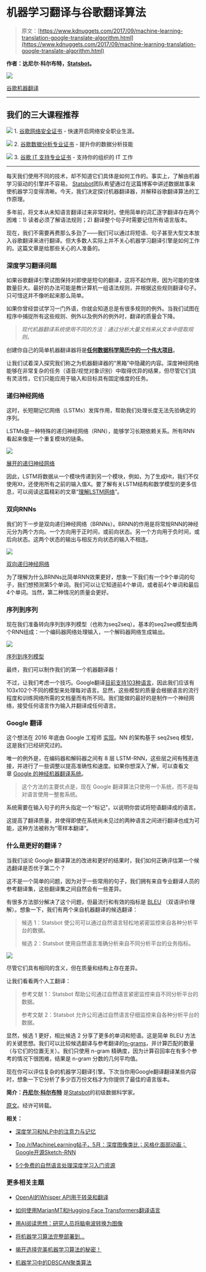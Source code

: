 # 机器学习翻译与谷歌翻译算法

> 原文：[https://www.kdnuggets.com/2017/09/machine-learning-translation-google-translate-algorithm.html](https://www.kdnuggets.com/2017/09/machine-learning-translation-google-translate-algorithm.html)

**作者：达尼尔·科尔布特，[Statsbot](https://statsbot.co/)。**

![](../Images/ad62fc7c2ba75d845ae4835dea932f43.png)

[谷歌机器翻译](https://research.googleblog.com/2016/11/zero-shot-translation-with-googles.html)

* * *

## 我们的三大课程推荐

![](../Images/0244c01ba9267c002ef39d4907e0b8fb.png) 1\. [谷歌网络安全证书](https://www.kdnuggets.com/google-cybersecurity) - 快速开启网络安全职业生涯。

![](../Images/e225c49c3c91745821c8c0368bf04711.png) 2\. [谷歌数据分析专业证书](https://www.kdnuggets.com/google-data-analytics) - 提升你的数据分析技能

![](../Images/0244c01ba9267c002ef39d4907e0b8fb.png) 3\. [谷歌 IT 支持专业证书](https://www.kdnuggets.com/google-itsupport) - 支持你的组织的 IT 工作

* * *

每天我们使用不同的技术，却不知道它们具体是如何工作的。事实上，了解由机器学习驱动的引擎并不容易。 [Statsbot](http://statsbot.co/?utm_source=kdnuggets)团队希望通过在这篇博客中讲述数据故事来使机器学习变得清晰。今天，我们决定探讨机器翻译器，并解释谷歌翻译算法的工作原理。

多年前，将文本从未知语言翻译过来非常耗时。使用简单的词汇逐字翻译存在两个困难：1) 读者必须了解语法规则；2) 翻译整个句子时需要记住所有语言版本。

现在，我们不需要再费那么多劲了——我们可以通过将短语、句子甚至大型文本放入谷歌翻译来进行翻译。但大多数人实际上并不关心机器学习翻译引擎是如何工作的。这篇文章是给那些关心的人准备的。

### **深度学习翻译问题**

如果谷歌翻译引擎试图保持对即使是短句的翻译，这将不起作用，因为可能的变体数量巨大。最好的办法可能是教计算机一组语法规则，并根据这些规则翻译句子。只可惜这并不像听起来那么简单。

如果你曾经尝试学习一门外语，你就会知道总是有很多规则的例外。当我们试图在程序中捕捉所有这些规则、例外以及例外的例外时，翻译的质量会下降。

> *现代机器翻译系统使用不同的方法：通过分析大量文档来从文本中提取规则。*

创建你自己的简单机器翻译器将是[**任何数据科学简历中的一个伟大项目**](https://blog.statsbot.co/data-scientist-resume-projects-806a74388ae6?utm_source=kdnuggets)。

让我们试着深入探究我们称之为机器翻译器的“黑箱”中隐藏的内容。深度神经网络能够在非常复杂的任务（语音/视觉对象识别）中取得优异的结果，但尽管它们具有灵活性，它们只能应用于输入和目标具有固定维度的任务。

### **递归神经网络**

这时，长短期记忆网络（LSTMs）发挥作用，帮助我们处理长度无法先验确定的序列。

LSTMs是一种特殊的递归神经网络（RNN），能够学习长期依赖关系。所有RNN看起来像是一个重复模块的链条。

![](../Images/6de3d1247fc0c6dd19b6126f28c69ff1.png)

[展开的递归神经网络](http://colah.github.io/posts/2015-08-Understanding-LSTMs/)

因此，LSTM将数据从一个模块传递到另一个模块，例如，为了生成Ht，我们不仅使用Xt，还使用所有之前的输入值X。要了解有关LSTM结构和数学模型的更多信息，可以阅读这篇精彩的文章“[理解LSTM网络](http://colah.github.io/posts/2015-08-Understanding-LSTMs/)”。

### **双向RNNs**

我们的下一步是双向递归神经网络（BRNNs）。BRNN的作用是将常规RNN的神经元分为两个方向。一个方向用于正时间，或前向状态。另一个方向用于负时间，或后向状态。这两个状态的输出与相反方向状态的输入不相连。

![](../Images/c632cea579cb40f348be6066dbe1e821.png)

[双向递归神经网络](https://www.semanticscholar.org/paper/Hybrid-speech-recognition-with-Deep-Bidirectional-Graves-Jaitly/5807664af8e63d5207f59fb263c9e7bd3673be79)

为了理解为什么BRNNs比简单RNN效果更好，想象一下我们有一个9个单词的句子，我们想预测第5个单词。我们可以让它知道前4个单词，或者前4个单词和最后4个单词。当然，第二种情况的质量会更好。

### **序列到序列**

现在我们准备转向序列到序列模型（也称为seq2seq）。基本的seq2seq模型由两个RNN组成：一个编码器网络处理输入，一个解码器网络生成输出。

![](../Images/4a829f9839b0211cdd633e5c69373cec.png)

[序列到序列模型](https://research.googleblog.com/2016/09/a-neural-network-for-machine.html)

最终，我们可以制作我们的第一个机器翻译器！

不过，让我们考虑一个技巧。Google翻译[目前支持103种语言](https://www.newscientist.com/article/2114748-google-translate-ai-invents-its-own-language-to-translate-with/)，因此我们应该有103x102个不同的模型来处理每对语言。显然，这些模型的质量会根据语言的流行程度和训练网络所需的文档量而有所不同。我们能做的最好的是制作一个神经网络，接受任何语言作为输入并翻译成任何语言。

### **Google 翻译**

这个想法在 2016 年底由 Google 工程师 [实现](https://research.googleblog.com/2016/09/a-neural-network-for-machine.html)。NN 的架构基于 seq2seq 模型，这是我们已经研究过的。

唯一的例外是，在编码器和解码器之间有 8 层 LSTM-RNN，这些层之间有残差连接，并进行了一些调整以提高准确性和速度。如果你想深入了解，可以查看文章 [Google 的神经机器翻译系统](https://arxiv.org/abs/1609.08144)。

> 这个方法的主要优点是，现在 Google 翻译算法只使用一个系统，而不是每对语言使用一整套系统。

系统需要在输入句子的开头指定一个“标记”，以说明你尝试将短语翻译成的语言。

这提高了翻译质量，并使得即使在系统尚未见过的两种语言之间进行翻译也成为可能，这种方法被称为“零样本翻译”。

### **什么是更好的翻译？**

当我们谈论 Google 翻译算法的改进和更好的结果时，我们如何正确评估第一个候选翻译是否优于第二个？

这不是一个简单的问题，因为对于一些常用的句子，我们拥有来自专业翻译人员的参考翻译集，这些翻译集之间自然会有一些差异。

有很多方法部分解决了这个问题，但最流行和有效的指标是 [BLEU](https://en.wikipedia.org/wiki/BLEU) （双语评价理解）。想象一下，我们有两个来自机器翻译的候选翻译：

> 候选 1：Statsbot 使公司可以通过自然语言轻松地紧密监控来自各种分析平台的数据。
> 
> 候选 2：Statsbot 使用自然语言准确分析来自不同分析平台的业务指标。

![](../Images/a812122e97cb432b115267962b8ead35.png)

尽管它们具有相同的含义，但在质量和结构上存在差异。

让我们看看两个人工翻译：

> 参考文献 1：Statsbot 帮助公司通过自然语言紧密监控来自不同分析平台的数据。
> 
> 参考文献 2：Statsbot 允许公司通过自然语言仔细监控来自各种分析平台的数据。

显然，候选 1 更好，相比候选 2 分享了更多的单词和短语。这是简单 BLEU 方法的关键思想。我们可以比较候选翻译与参考翻译的[n-grams](https://en.wikipedia.org/wiki/N-gram)，并计算匹配的数量（与它们的位置无关）。我们只使用 n-gram 精确度，因为计算召回率在有多个参考的情况下很困难，结果是 n-gram 分数的几何平均值。

现在你可以评估复杂的机器学习翻译引擎。下次当你用Google翻译翻译某些内容时，想象一下它分析了多少百万份文档才为你提供了最佳的语言版本。

**简介：[丹尼尔·科尔布特](https://medium.com/@daniilkorbut)** 是[Statsbot](https://statsbot.co/)的初级数据科学家。

[原文](https://blog.statsbot.co/machine-learning-translation-96f0ed8f19e4)。经许可转载。

**相关：**

+   [深度学习和NLP中的注意力与记忆](/2016/01/attention-memory-deep-learning-nlp.html)

+   [Top /r/MachineLearning帖子，5月：深度图像类比；风格化面部动画；Google开源Sketch-RNN](/2017/06/top-reddit-machine-learning-posts-may.html)

+   [5个免费的自然语言处理深度学习入门资源](/2017/07/5-free-resources-getting-started-deep-learning-nlp.html)

### 更多相关主题

+   [OpenAI的Whisper API用于转录和翻译](https://www.kdnuggets.com/2023/06/openai-whisper-api-transcription-translation.html)

+   [如何使用MarianMT和Hugging Face Transformers翻译语言](https://www.kdnuggets.com/how-to-translate-languages-with-marianmt-and-hugging-face-transformers)

+   [用AI阅读思想：研究人员将脑电波转换为图像](https://www.kdnuggets.com/2023/03/reading-minds-ai-researchers-translate-brain-waves-images.html)

+   [将机器学习算法完整部署到…](https://www.kdnuggets.com/2021/12/deployment-machine-learning-algorithm-live-production-environment.html)

+   [揭开选择完美机器学习算法的秘密！](https://www.kdnuggets.com/2023/07/ml-algorithm-choose.html)

+   [机器学习中的DBSCAN聚类算法](https://www.kdnuggets.com/2020/04/dbscan-clustering-algorithm-machine-learning.html)
